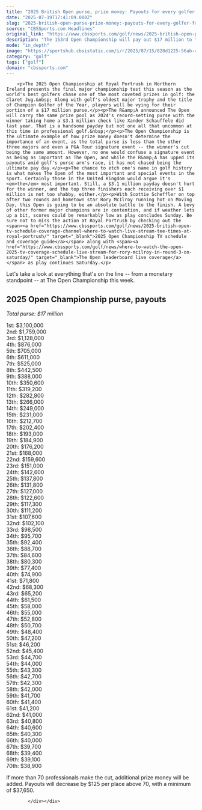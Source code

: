 ```yaml
---
title: "2025 British Open purse, prize money: Payouts for every golfer from $17 million purse at Royal Portrush"
date: "2025-07-19T17:41:09.000Z"
slug: "2025-british-open-purse-prize-money:-payouts-for-every-golfer-from-dollar17-million-purse-at-royal-portrush"
source: "CBSSports.com Headlines"
original_link: "https://www.cbssports.com/golf/news/2025-british-open-purse-prize-money-payouts-for-every-golfer-from-17-million-purse-at-royal-portrush/"
description: "The 153rd Open Championship will pay out $17 million to the field"
mode: "in_depth"
image: "https://sportshub.cbsistatic.com/i/r/2025/07/15/828d1225-56ab-462a-ab1d-6b7bf7f29f30/thumbnail/1200x675/60da744153e4c73301ba8be4c4d1a90a/claret-jug.jpg"
category: "golf"
tags: ["golf"]
domain: "cbssports.com"
---
```

<div id="readability-page-1" class="page"><div>
        
        
                            
                
        <p>The 2025 Open Championship at Royal Portrush in Northern Ireland presents the final major championship test this season as the world's best golfers chase one of the most coveted prizes in golf: the Claret Jug.&nbsp; Along with golf's oldest major trophy and the title of Champion Golfer of the Year, players will be vying for their portion of a $17 million purse.</p><p>The R&amp;A announced The Open will carry the same prize pool as 2024's record-setting purse with the winner taking home a $3.1 million check like Xander Schauffele did last year. That is a handsome payday but not one all that uncommon at this time in professional golf.&nbsp;</p><p>The Open Championship is the ultimate example of how prize money doesn't determine the importance of an event, as the total purse is less than the other three majors and even a PGA Tour signature event -- the winner's cut being the same amount. However, no one would confuse a signature event as being as important as The Open, and while the R&amp;A has upped its payouts amid golf's purse arm's race, it has not chased being the ultimate pay day.</p><p>The chance to etch one's name in golf history is what makes The Open of the most important and special events in the sport. Certainly those in the United Kingdom would argue it's <em>the</em> most important. Still, a $3.1 million payday doesn't hurt for the winner, and the top three finishers each receiving over $1 million is not too shabby, either.</p><p>With Scottie Scheffler on top after two rounds and hometown star Rory McIlroy running hot on Moving Day, this Open is going to be an absolute battle to the finish. A bevy of other former major champions are in contention, and if weather lets up a bit, scores could be remarkably low as play concludes Sunday. Be sure not to miss the action at Royal Portrush by checking out the <span><a href="https://www.cbssports.com/golf/news/2025-british-open-tv-schedule-coverage-channel-where-to-watch-live-stream-tee-times-at-royal-portrush/" target="_blank">2025 Open Championship TV schedule and coverage guide</a></span> along with <span><a href="https://www.cbssports.com/golf/news/where-to-watch-the-open-2025-tv-coverage-schedule-live-stream-for-rory-mcilroy-in-round-3-on-saturday/" target="_blank">The Open leaderboard live coverage</a></span> as play continues Saturday.</p>
        

<p>Let's take a look at everything that's on the line -- from a monetary standpoint -- at The Open Championship this week.</p><h2>2025 Open Championship purse, payouts</h2><p><em>Total purse: $17 million</em></p><p>1st: $3,100,000<br>2nd: $1,759,000<br>3rd: $1,128,000<br>4th: $876,000<br>5th: $705,000<br>6th: $611,000<br>7th: $525,000<br>8th: $442,500<br>9th: $388,000<br>10th: $350,600<br>11th: $319,200<br>12th: $282,800<br>13th: $266,000<br>14th: $249,000<br>15th: $231,000<br>16th: $212,700<br>17th: $202,400<br>18th: $193,000<br>19th: $184,900<br>20th: $176,200<br>21st: $168,000<br>22nd: $159,600<br>23rd: $151,000<br>24th: $142,600<br>25th: $137,800<br>26th: $131,800<br>27th: $127,000<br>28th: $122,600<br>29th: $117,300<br>30th: $111,200<br>31st: $107,600<br>32nd: $102,100<br>33rd: $98,500<br>34th: $95,700<br>35th: $92,400<br>36th: $88,700<br>37th: $84,600<br>38th: $80,300<br>39th: $77,400<br>40th: $74,900<br>41st: $71,800<br>42nd: $68,300<br>43rd: $65,200<br>44th: $61,500<br>45th: $58,000<br>46th: $55,000<br>47th: $52,800<br>48th: $50,700<br>49th: $48,400<br>50th: $47,200<br>51st: $46,200<br>52nd: $45,400<br>53rd: $44,700<br>54th: $44,000<br>55th: $43,300<br>56th: $42,700<br>57th: $42,300<br>58th: $42,000<br>59th: $41,700<br>60th: $41,400<br>61st: $41,200<br>62nd: $41,000<br>63rd: $40,800<br>64th: $40,600<br>65th: $40,300<br>66th: $40,000<br>67th: $39,700<br>68th: $39,400<br>69th: $39,100<br>70th: $38,900</p>
        

<p>If more than 70 professionals make the cut, additional prize money will be added. Payouts will decrease by $125 per place above 70, with a minimum of $37,650.&nbsp;</p>


        
            </div></div>